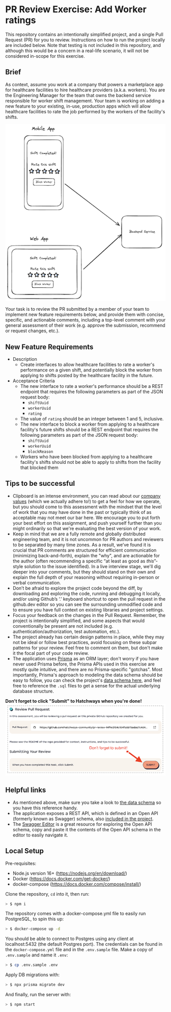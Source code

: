 # PR Review Exercise: Add Worker ratings

This repository contains an intentionally simplified project, and a single Pull Request (PR) for you to review. Instructions on how to run the project locally are included below. Note that testing is not included in this repository, and although this would be a concern in a real-life scenario, it will not be considered in-scope for this exercise.

## Brief

As context, assume you work at a company that powers a marketplace app for healthcare facilities to hire healthcare providers (a.k.a. workers). You are the Engineering Manager for the team that owns the backend service responsible for worker shift management. Your team is working on adding a new feature to your existing, in-use, production apps which will allow healthcare facilities to rate the job performed by the workers of the facility's shifts.

![Architecture Diagram](/assets/pr-review-diagram.png)

Your task is to review the PR submitted by a member of your team to implement new feature requirements below, and provide them with concise, specific, and actionable comments, including a top-level comment with your general assessment of their work (e.g. approve the submission, recommend or request changes, etc.).

## New Feature Requirements

* Description
  - Create interfaces to allow healthcare facilities to rate a worker's performance on a given shift, and potentially block the worker from applying to shifts posted by the healthcare facility in the future.
* Acceptance Criteria
  - The new interface to rate a worker's performance should be a REST endpoint that requires the following parameters as part of the JSON request body:
    - `shiftUuid`
    - `workerUuid`
    - `rating`
  - The value of `rating` should be an integer between 1 and 5, inclusive.
  - The new interface to block a worker from applying to a healthcare facility's future shifts should be a REST endpoint that requires the following parameters as part of the JSON request body:
    - `shiftUuid`
    - `workerUuid`
    - `blockReason`
  - Workers who have been blocked from applying to a healthcare facility's shifts should not be able to apply to shifts from the facility that blocked them

## Tips to be successful
- Clipboard is an intense environment, you can read about our [company values](https://creatingvalue.substack.com/p/clipboard-healths-company-values) (which we actually adhere to!) to get a feel for how we operate, but you should come to this assessment with the mindset that the level of work that you may have done in the past or typically think of as acceptable may not meet our bar here. We encourage you to put forth your best effort on this assignment, and push yourself further than you might ordinarily so that we're evaluating the best version of your work.
- Keep in mind that we are a fully remote and globally distributed engineering team, and it is not uncommon for PR authors and reviewers to be separated by many time zones. As a result, we’ve found it is crucial that PR comments are structured for efficient communication (minimizing back-and-forth), explain the "why", and are actionable for the author (often recommending a specific “at least as good as _this_”-style solution to the issue identified). In a live interview stage, we'll dig deeper into your comments, but they should stand on their own and explain the full depth of your reasoning without requiring in-person or verbal communication.
- Don’t be afraid to explore the project code beyond the diff, by downloading and exploring the code, running and debugging it locally, and/or using Github’s ‘.’ keyboard shortcut to open the pull request in the github.dev editor so you can see the surrounding unmodified code and to ensure you have full context on existing libraries and project settings.
- Focus your feedback on the changes in the Pull Request. Remember, the project is intentionally simplified, and some aspects that would conventionally be present are not included (e.g. authentication/authorization, test automation, etc.).
- The project already has certain design patterns in place, while they may not be ideal or follow best practices, avoid focusing on these subpar patterns for your review. Feel free to comment on them, but don't make it the focal part of your code review.
- The application uses [Prisma](https://www.prisma.io/) as an ORM layer; don't worry if you have never used Prisma before, the Prisma APIs used in this exercise are mostly quite intuitive, and there are no Prisma-specific "gotchas". Most importantly, Prisma's approach to modeling the data schema should be easy to follow, you can check the project's [data schema here](./prisma/schema.prisma), and feel free to reference the `.sql` files to get a sense for the actual underlying database structure.

**Don't forget to click "Submit" to Hatchways when you're done!**
![Submit to Hatchways](/assets/submit-to-hatchways.png)

## Helpful links

- As mentioned above, make sure you take a look to [the data schema](./prisma/schema.prisma) so you have this reference handy.
- The application exposes a REST API, which is defined in an Open API (formerly known as Swagger) schema, also [included in the project](./src/rest/v1/openapi.yml).
- The [Swagger Editor](https://editor.swagger.io/) is a great resource for exploring the Open API schema, copy and paste it the contents of the Open API schema in the editor to easily navigate it.

## Local Setup

Pre-requisites:

- Node.js version 16+ (https://nodejs.org/en/download/)
- Docker (https://docs.docker.com/get-docker/)
- docker-compose (https://docs.docker.com/compose/install/)

Clone the repository, `cd` into it, then run:

```sh
> $ npm i
```

The repository comes with a docker-compose.yml file to easily run PostgreSQL, to spin this up:

```sh
> $ docker-compose up -d
```

You should be able to connect to Postgres using any client at localhost:5432 (the default Postgres port). The credentials can be found in the `docker-compose.yml` file and in the `.env.sample` file. Make a copy of `.env.sample` and name it `.env`:

```sh
> $ cp .env.sample .env
```

Apply DB migrations with:

```sh
> $ npx prisma migrate dev
```

And finally, run the server with:

```sh
> $ npm start
```
